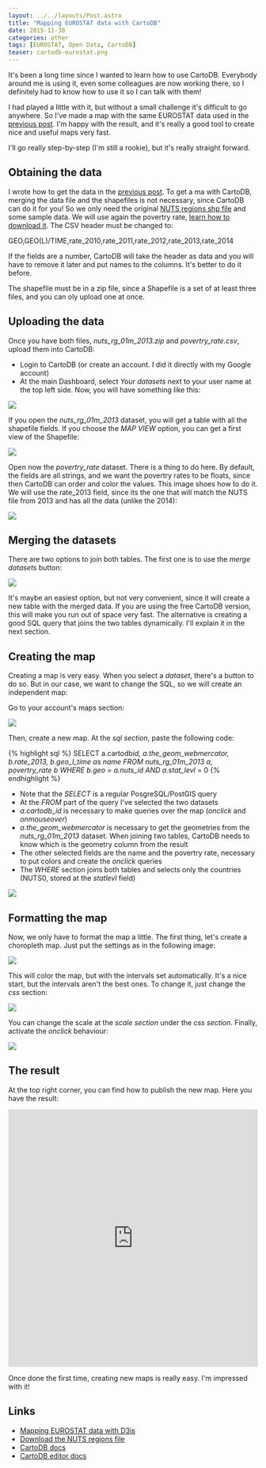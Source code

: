 ```yaml
---
layout: ../../layouts/Post.astro
title: "Mapping EUROSTAT data with CartoDB"
date: 2015-11-30
categories: other
tags: [EUROSTAT, Open Data, CartoDB]
teaser: cartodb-eurostat.png
---
```


It's been a long time since I wanted to learn how to use CartoDB. Everybody around me is using it, even some colleagues are now working there, so I definitely had to know how to use it so I can talk with them!

I had played a little with it, but without a small challenge it's difficult to go anywhere. So I've made a map with the same EUROSTAT data used in the [previous post][previous post]. I'm happy with the result, and it's really a good tool to create nice and useful maps very fast.

I'll go really step-by-step (I'm still a rookie), but it's really straight forward.

## Obtaining the data

I wrote how to get the data in the [previous post][previous post]. To get a ma with CartoDB, merging the data file and the shapefiles is not necessary, since CartoDB can do it for you! So we only need the original [NUTS regions shp file][download regions] and some sample data. We will use again the povertry rate, [learn how to download it][previous post]. The CSV header must be changed to:

GEO,GEO(L)/TIME,rate_2010,rate_2011,rate_2012,rate_2013,rate_2014

If the fields are a number, CartoDB will take the header as data and you will have to remove it later and put names to the columns. It's better to do it before.

The shapefile must be in a zip file, since a Shapefile is a set of at least three files, and you can oly upload one at once.

## Uploading the data

Once you have both files, _nuts_rg_01m_2013.zip_ and _povertry_rate.csv_, upload them into CartoDB:

- Login to CartoDB (or create an account. I did it directly with my Google account)
- At the main Dashboard, select _Your datasets_ next to your user name at the top left side. Now, you will have something like this:

<img src="{{ site.baseurl }}/images/other/eurostat-cartodb/upload.png"/>

If you open the _nuts_rg_01m_2013_ dataset, you will get a table with all the shapefile fields. If you choose the _MAP VIEW_ option, you can get a first view of the Shapefile:

<img src="{{ site.baseurl }}/images/other/eurostat-cartodb/nuts.png"/>

Open now the _povertry_rate_ dataset. There is a thing to do here. By default, the fields are all strings, and we want the povertry rates to be floats, since then CartoDB can order and color the values. This image shoes how to do it. We will use the rate_2013 field, since its the one that will match the NUTS file from 2013 and has all the data (unlike the 2014):

<img src="{{ site.baseurl }}/images/other/eurostat-cartodb/data_type.png"/>

## Merging the datasets

There are two options to join both tables. The first one is to use the _merge datasets_ button:

<img src="{{ site.baseurl }}/images/other/eurostat-cartodb/merge_button.png"/>

It's maybe an easiest option, but not very convenient, since it will create a new table with the merged data. If you are using the free CartoDB version, this will make you run out of space very fast. The alternative is creating a good SQL query that joins the two tables dynamically. I'll explain it in the next section.

## Creating the map

Creating a map is very easy. When you select a _dataset_, there's a button to do so. But in our case, we want to change the SQL, so we will create an independent map:

Go to your account's maps section:

<img src="{{ site.baseurl }}/images/other/eurostat-cartodb/maps_section.png"/>

Then, create a new map. At the _sql section_, paste the following code:

{% highlight sql %}
SELECT a.cartodb*id, a.the_geom_webmercator,
b.rate_2013, b.geo_l_time as name
FROM nuts_rg_01m_2013 a, povertry_rate b
WHERE
b.geo = a.nuts_id
AND a.stat_levl* = 0
{% endhighlight %}

- Note that the _SELECT_ is a regular PosgreSQL/PostGIS query
- At the _FROM_ part of the query I've selected the two datasets
- _a.cartodb_id_ is necessary to make queries over the map (_onclick_ and _onmouseover_)
- _a.the_geom_webmercator_ is necessary to get the geometries from the _nuts_rg_01m_2013_ dataset. When joining two tables, CartoDB needs to know which is the geometry column from the result
- The other selected fields are the name and the povertry rate, necessary to put colors and create the _onclick_ queries
- The _WHERE_ section joins both tables and selects only the countries (NUTS0, stored at the _stat*levl*_ field)

<img src="{{ site.baseurl }}/images/other/eurostat-cartodb/sql_section.png"/>

## Formatting the map

Now, we only have to format the map a little. The first thing, let's create a choropleth map. Just put the settings as in the following image:

<img src="{{ site.baseurl }}/images/other/eurostat-cartodb/colours.png"/>

This will color the map, but with the intervals set automatically. It's a nice start, but the intervals aren't the best ones. To change it, just change the _css_ section:

<img src="{{ site.baseurl }}/images/other/eurostat-cartodb/colours.png"/>

You can change the scale at the _scale section_ under the _css section_. Finally, activate the _onclick_ behaviour:

<img src="{{ site.baseurl }}/images/other/eurostat-cartodb/click.png"/>

## The result

At the top right corner, you can find how to publish the new map. Here you have the result:

<iframe width="100%" height="520" frameborder="0" src="https://rveciana.cartodb.com/viz/5a239902-9074-11e5-a3da-0ecd1babdde5/embed_map" allowfullscreen webkitallowfullscreen mozallowfullscreen oallowfullscreen msallowfullscreen></iframe>

Once done the first time, creating new maps is really easy. I'm impressed with it!

## Links

- [Mapping EUROSTAT data with D3js][previous post]
- [Download the NUTS regions file][download regions]
- [CartoDB docs][general docs]
- [CartoDB editor docs][editor docs]

[previous post]: ../d3/2015/09/25/d3-creating-EUROSTAT-maps.html
[download regions]: http://ec.europa.eu/eurostat/web/gisco/geodata/reference-data/administrative-units-statistical-units
[general docs]: http://docs.cartodb.com/
[editor docs]: http://docs.cartodb.com/cartodb-editor/
